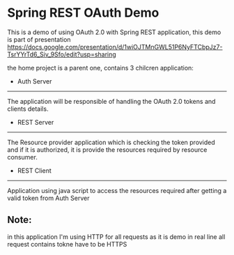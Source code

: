Spring REST OAuth Demo
======================
This is a demo of using OAuth 2.0 with Spring REST application, this demo is part of presentation
https://docs.google.com/presentation/d/1wiOJTMnGWL51P6NyFTCbpJz7-TsrYYrTd6_Siv_9Sfo/edit?usp=sharing

the home project is a parent one, contains 3 chilcren application:

* Auth Server
-----------
The application will be responsible of handling the OAuth 2.0 tokens and clients details.

* REST Server
------------
The Resource provider application which is checking the token provided and if it is authorized,
it is provide the resources required by resource consumer.

* REST Client
--------------
Application using java script to access the resources required after getting a valid token from Auth Server

Note:
-----
in this application I'm using HTTP for all requests as it is demo in real line all request contains tokne have to be HTTPS
